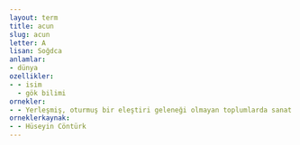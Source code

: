 ```yaml
---
layout: term
title: acun
slug: acun
letter: A
lisan: Soğdca
anlamlar:
- dünya
ozellikler:
- - isim
  - gök bilimi
ornekler:
- - Yerleşmiş, oturmuş bir eleştiri geleneği olmayan toplumlarda sanat acunu bir kör dövüşü içinde bocalayabilir.
orneklerkaynak:
- - Hüseyin Cöntürk
---
```

